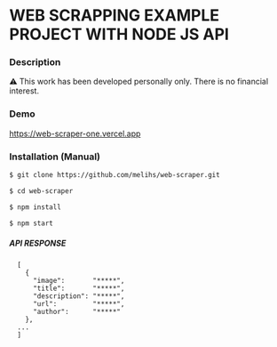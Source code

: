 # WEB SCRAPPING EXAMPLE PROJECT WITH NODE JS API

### Description
⚠️
This work has been developed personally only. There is no financial interest.

### Demo
https://web-scraper-one.vercel.app

###  Installation (Manual)
``` bash
$ git clone https://github.com/melihs/web-scraper.git

$ cd web-scraper

$ npm install

$ npm start

```
##### API RESPONSE
```
  [
    {
      "image":       "*****",
      "title":       "*****",
      "description": "*****",
      "url":         "*****",
      "author":      "*****"
    },
  ...
  ]
```

